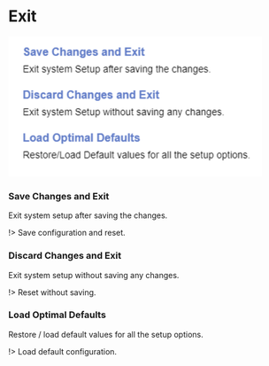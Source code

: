 # Exit

![](./img/thinkcentre_exit.png)

### Save Changes and Exit ###

Exit system setup after saving the changes.

!> Save configuration and reset.

### Discard Changes and Exit ###

Exit system setup without saving any changes.

!> Reset without saving.

### Load Optimal Defaults ###

Restore / load default values for all the setup options.

!> Load default configuration.